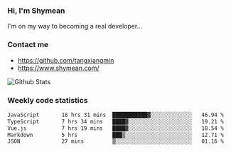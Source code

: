 ### Hi, I'm Shymean

I'm on my way to becoming a real developer...

### Contact me

- <https://github.com/tangxiangmin>
- <https://www.shymean.com/>

![Github Stats](https://github-readme-stats.vercel.app/api?username=tangxiangmin&show_icons=true&theme=dark)


###  Weekly code statistics

<!--START_SECTION:waka-->

```txt
JavaScript       18 hrs 31 mins  ███████████▓░░░░░░░░░░░░░   46.94 %
TypeScript       7 hrs 34 mins   ████▓░░░░░░░░░░░░░░░░░░░░   19.21 %
Vue.js           7 hrs 19 mins   ████▓░░░░░░░░░░░░░░░░░░░░   18.54 %
Markdown         5 hrs           ███▒░░░░░░░░░░░░░░░░░░░░░   12.71 %
JSON             27 mins         ▒░░░░░░░░░░░░░░░░░░░░░░░░   01.16 %
```

<!--END_SECTION:waka-->